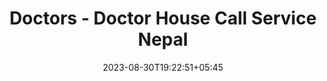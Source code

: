 ---
title: "Doctors - Doctor House Call Service Nepal"
date: 2023-08-30T19:22:51+05:45
draft: false
---